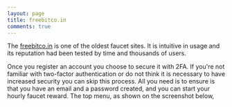 ```yaml
---
layout: page
title: freebitco.in
comments: true
---
```


The <a href="http://bit.ly/www-freebitcoin" target="_blank">freebitco.in</a> is one of the oldest faucet sites. It is  intuitive in usage and its reputation had been tested by time and thousands of users.

Once you register an account you choose to secure it with 2FA. If you're not familiar with two-factor authentication or do not think it is necessary to have increased security you can skip this process. All you need is to ensure is that you have an email and a password created, and you can start your hourly faucet reward. The top menu, as shown on the screenshot below,
